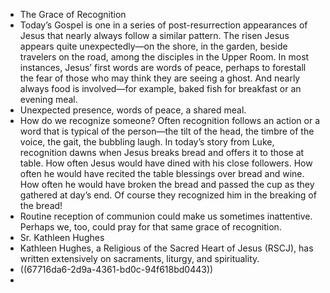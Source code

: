 - The Grace of Recognition
- Today’s Gospel is one in a series of post-resurrection appearances of Jesus that nearly always follow a similar pattern. The risen Jesus appears quite unexpectedly—on the shore, in the garden, beside travelers on the road, among the disciples in the Upper Room. In most instances, Jesus’ first words are words of peace, perhaps to forestall the fear of those who may think they are seeing a ghost. And nearly always food is involved—for example, baked fish for breakfast or an evening meal.
- Unexpected presence, words of peace, a shared meal.
- How do we recognize someone? Often recognition follows an action or a word that is typical of the person—the tilt of the head, the timbre of the voice, the gait, the bubbling laugh. In today’s story from Luke, recognition dawns when Jesus breaks bread and offers it to those at table. How often Jesus would have dined with his close followers. How often he would have recited the table blessings over bread and wine. How often he would have broken the bread and passed the cup as they gathered at day’s end. Of course they recognized him in the breaking of the bread!
- Routine reception of communion could make us sometimes inattentive. Perhaps we, too, could pray for that same grace of recognition.
- Sr. Kathleen Hughes
- Kathleen Hughes, a Religious of the Sacred Heart of Jesus (RSCJ), has written extensively on sacraments, liturgy, and spirituality.
- ((67716da6-2d9a-4361-bd0c-94f618bd0443))
-